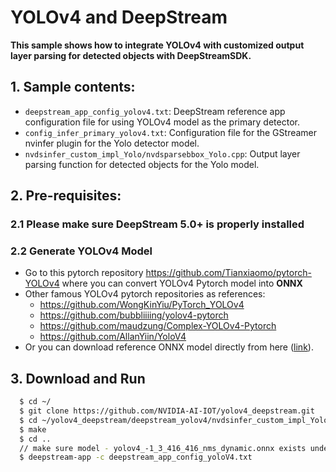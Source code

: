 # YOLOv4 and DeepStream #

**This sample shows how to integrate YOLOv4 with customized output layer parsing for detected objects with DeepStreamSDK.**

## 1. Sample contents: ##
- `deepstream_app_config_yolov4.txt`: DeepStream reference app configuration file for using YOLOv4 model as the primary detector.
- `config_infer_primary_yolov4.txt`: Configuration file for the GStreamer nvinfer plugin for the Yolo detector model.
- `nvdsinfer_custom_impl_Yolo/nvdsparsebbox_Yolo.cpp`: Output layer parsing function for detected objects for the Yolo model.

## 2. Pre-requisites: ##

### 2.1 Please make sure DeepStream 5.0+ is properly installed ###

### 2.2 Generate YOLOv4 Model ###

- Go to this pytorch repository <https://github.com/Tianxiaomo/pytorch-YOLOv4> where you can convert YOLOv4 Pytorch model into **ONNX**
- Other famous YOLOv4 pytorch repositories as references:
  - <https://github.com/WongKinYiu/PyTorch_YOLOv4>
  - <https://github.com/bubbliiiing/yolov4-pytorch>
  - <https://github.com/maudzung/Complex-YOLOv4-Pytorch>
  - <https://github.com/AllanYiin/YoloV4>
- Or you can download reference ONNX model directly from here ([link](https://drive.google.com/file/d/1tp1xzeey4YBSd8nGd-dkn8Ymii9ordEj/view?usp=sharing)).  

## 3. Download and Run ##

```sh
  $ cd ~/
  $ git clone https://github.com/NVIDIA-AI-IOT/yolov4_deepstream.git
  $ cd ~/yolov4_deepstream/deepstream_yolov4/nvdsinfer_custom_impl_Yolo
  $ make
  $ cd ..
  // make sure model - yolov4_-1_3_416_416_nms_dynamic.onnx exists under deepstream_yolov4/, then run
  $ deepstream-app -c deepstream_app_config_yoloV4.txt
```
